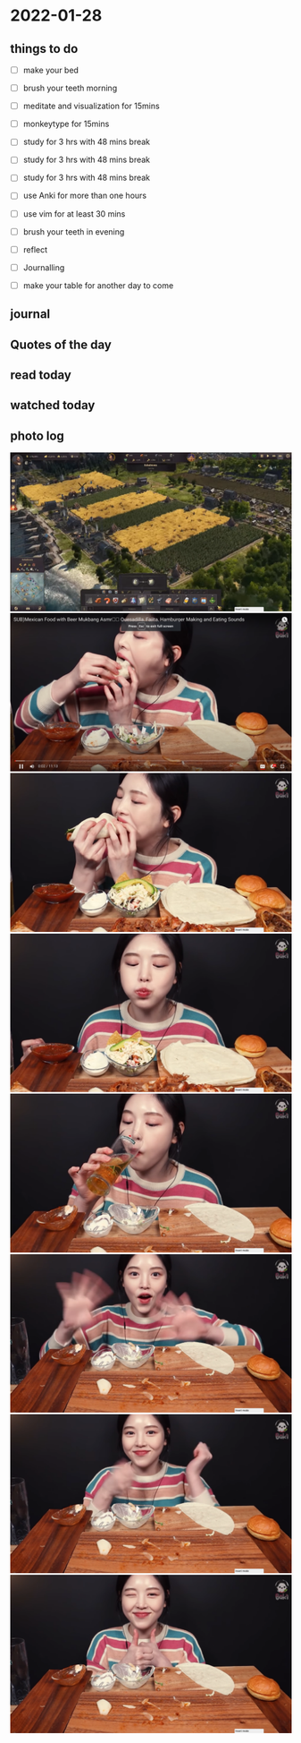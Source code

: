 # 2022-01-28

## things to do 

- [ ] make your bed
- [ ] brush your teeth morning
- [ ] meditate and visualization for 15mins
- [ ] monkeytype for 15mins


- [ ] study for 3 hrs with 48 mins break
- [ ] study for 3 hrs with 48 mins break
- [ ] study for 3 hrs with 48 mins break


- [ ] use Anki for more than one hours 
- [ ] use vim for at least 30 mins 


- [ ] brush your teeth in evening
- [ ] reflect
- [ ] Journalling
- [ ] make your table for another day to come 

## journal 

## Quotes of the day  

## read today 

## watched today 

## photo log



!["image"](./media/Screenshot-from-2022-01-28-15-50-23.png)
!["image"](./media/Screenshot-from-2022-01-28-16-43-37.png)
!["image"](./media/Screenshot-from-2022-01-28-16-46-44.png)
!["image"](./media/Screenshot-from-2022-01-28-16-49-38.png)
!["image"](./media/Screenshot-from-2022-01-28-16-55-43.png)
!["image"](./media/Screenshot-from-2022-01-28-16-55-53.png)
!["image"](./media/Screenshot-from-2022-01-28-16-55-54.png)
!["image"](./media/Screenshot-from-2022-01-28-16-55-55.png)